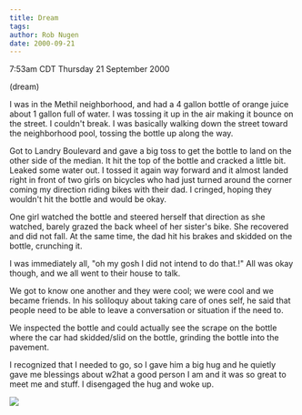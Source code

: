 ```yaml
---
title: Dream
tags: 
author: Rob Nugen
date: 2000-09-21
---
```


<title>dream: bottle skid</title>
<p class=date>7:53am CDT Thursday 21 September 2000
<p class=note>(dream)

<p class=dream>I was in the Methil neighborhood, and had a 4 gallon bottle of orange juice about 1 gallon full of water.  I was tossing it up in the air making it bounce on the street.  I couldn't break.  I was basically walking down the street toward the neighborhood pool, tossing the bottle up along the way.  

<p class=dream>Got to Landry Boulevard and gave a big toss to get the
bottle to land on the other side of the median.  It hit the top of the
bottle and cracked a little bit.  Leaked some water out.  I tossed it
again way forward and it almost landed right in front of two girls on
bicycles who had just turned around the corner coming my direction
riding bikes with their dad.  I cringed, hoping they wouldn't hit the
bottle and would be okay.

<p class=dream>One girl watched the bottle and steered herself that
direction as she watched, barely grazed the back wheel of her sister's
bike.  She recovered and did not fall.  At the same time, the dad hit
his brakes and skidded on the bottle, crunching it.

<p class=dream>I was immediately all, "oh my gosh I did not intend to
do that.!"  All was okay though, and we all went to their house to
talk.

<p class=dream>We got to know one another and they were cool; we were
cool and we became friends.  In his soliloquy about taking care of
ones self, he said that people need to be able to leave a conversation
or situation if the need to.  

<p class=dream>We inspected the bottle and could actually see the
scrape on the bottle where the car had skidded/slid on the bottle,
grinding the bottle into the pavement.

<p class=dream>I recognized that I needed to go, so I
gave him a big hug and he quietly gave me blessings about w2hat a good
person I am and it was so great to meet me and stuff.  I disengaged
the hug and woke up.

<p><img src='/images/rob/wL-ROB.gif'>

